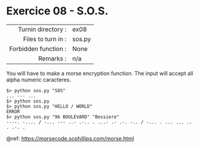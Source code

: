 # Exercice 08 - S.O.S.

|                         |                    |
| -----------------------:| ------------------ |
|   Turnin directory :    |  ex08              |
|   Files to turn in :    |  sos.py            |
|   Forbidden function :  |  None              |
|   Remarks :             |  n/a               |

You will have to make a morse encryption function.
The input will accept all alpha numeric caracteres.

```console
$> python sos.py "SOS"
... --- ...
$> python sos.py
$> python sos.py "HELLO / WORLD"
ERROR
$> python sos.py "96 BOULEVARD" "Bessiere"
----. -.... / -... --- ..- .-.. . ...- .- .-. -.. / -... . ... ... .. . .-. .
```

@ref: https://morsecode.scphillips.com/morse.html
